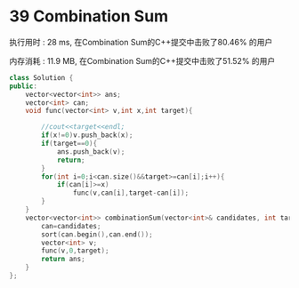 # 39 Combination Sum

执行用时 : 28 ms, 在Combination Sum的C++提交中击败了80.46% 的用户

内存消耗 : 11.9 MB, 在Combination Sum的C++提交中击败了51.52% 的用户

```c++
class Solution {
public:
    vector<vector<int>> ans;
    vector<int> can;
    void func(vector<int> v,int x,int target){

        //cout<<target<<endl;
        if(x!=0)v.push_back(x);
        if(target==0){
            ans.push_back(v);
            return;
        }
        for(int i=0;i<can.size()&&target>=can[i];i++){
            if(can[i]>=x)
                func(v,can[i],target-can[i]);
        }
    }
    vector<vector<int>> combinationSum(vector<int>& candidates, int target) {
        can=candidates;
        sort(can.begin(),can.end());
        vector<int> v;
        func(v,0,target);
        return ans;
    }
};
```

